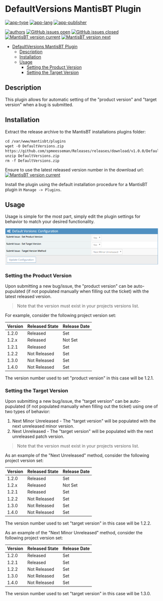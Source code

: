 # DefaultVersions MantisBT Plugin

[![app-type](https://img.shields.io/badge/category-mantisbt%20plugins-blue.svg)](https://github.com/spmeesseman)
[![app-lang](https://img.shields.io/badge/language-php-blue.svg)](https://github.com/spmeesseman)
[![app-publisher](https://img.shields.io/badge/%20%20%F0%9F%93%A6%F0%9F%9A%80-app--publisher-e10000.svg)](https://github.com/spmeesseman/app-publisher)

[![authors](https://img.shields.io/badge/authors-scott%20meesseman-6F02B5.svg?logo=visual%20studio%20code)](https://github.com/spmeesseman)
[![GitHub issues open](https://img.shields.io/github/issues-raw/spmeesseman/DefaultVersions.svg?maxAge=2592000&logo=github)](https://github.com/spmeesseman/DefaultVersions/issues)
[![GitHub issues closed](https://img.shields.io/github/issues-closed-raw/spmeesseman/DefaultVersions.svg?maxAge=2592000&logo=github)](https://github.com/spmeesseman/DefaultVersions/issues)
[![MantisBT version current](https://app1.spmeesseman.com/projects/plugins/ApiExtend/api/versionbadge/DefaultVersions/current)](https://app1.spmeesseman.com/projects)
[![MantisBT version next](https://app1.spmeesseman.com/projects/plugins/ApiExtend/api/versionbadge/DefaultVersions/next)](https://app1.spmeesseman.com/projects)

- [DefaultVersions MantisBT Plugin](#DefaultVersions-MantisBT-Plugin)
  - [Description](#Description)
  - [Installation](#Installation)
  - [Usage](#Usage)
    - [Setting the Product Version](#Setting-the-Product-Version)
    - [Setting the Target Version](#Setting-the-Target-Version)

## Description

This plugin allows for automatic setting of the "product version" and "target version" when a bug is submitted.

## Installation

Extract the release archive to the MantisBT installations plugins folder:

    cd /var/www/mantisbt/plugins
    wget -O DefaultVersions.zip https://github.com/spmeesseman/Releases/releases/download/v1.0.0/DefaultVersions.zip
    unzip DefaultVersions.zip
    rm -f DefaultVersions.zip

Ensure to use the latest released version number in the download url: [![MantisBT version current](https://app1.spmeesseman.com/projects/plugins/ApiExtend/api/versionbadge/DefaultVersions/current)](https://app1.spmeesseman.com/projects)

Install the plugin using the default installation procedure for a MantisBT plugin in `Manage -> Plugins`.

## Usage

Usage is simple for the most part, simply edit the plugin settings for behavior to match your desired functionality.

![config](res/config.png)

### Setting the Product Version

Upon submitting a new bug/issue, the "product version" can be auto-pupulated (if not populated manually when filling out the ticket) with the latest released version.

> Note that the version must exist in your projects versions list.

For example, consider the following project version set:

|Version|Released State|Release Date|
|-|-|-|
|1.2.0|Released|Set|
|1.2.x|Released|Not Set|
|1.2.1|Released|Set|
|1.2.2|Not Released|Set|
|1.3.0|Not Released|Set|
|1.4.0|Not Released|Set|

The version number used to set "product version" in this case will be 1.2.1.

### Setting the Target Version

Upon submitting a new bug/issue, the "target version" can be auto-pupulated (if not populated manually when filling out the ticket) using one of two types of behavior:

1. Next Minor Unreleased - The "target version" will be populated with the next unreleased minor version.
2. Next Unreleased - The "target version" will be populated with the next unreleased patch version.

> Note that the version must exist in your projects versions list.

As an example of the "Next Unreleased" method, consider the following project version set:

|Version|Released State|Release Date|
|-|-|-|
|1.2.0|Released|Set|
|1.2.x|Released|Not Set|
|1.2.1|Released|Set|
|1.2.2|Not Released|Set|
|1.3.0|Not Released|Set|
|1.4.0|Not Released|Set|

The version number used to set "target version" in this case will be 1.2.2.

As an example of the "Next Minor Unreleased" method, consider the following project version set:

|Version|Released State|Release Date|
|-|-|-|
|1.2.0|Released|Set|
|1.2.1|Released|Set|
|1.2.2|Not Released|Set|
|1.3.0|Not Released|Set|
|1.4.0|Not Released|Set|

The version number used to set "target version" in this case will be 1.3.0.
